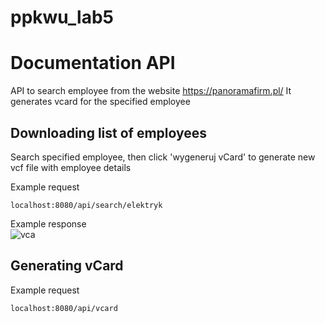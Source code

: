 # ppkwu_lab5

# Documentation API

API to search employee from the website https://panoramafirm.pl/
It generates vcard for the specified employee


## Downloading list of employees
Search specified employee, then click 'wygeneruj vCard'
to generate new vcf file with employee details

Example request

```
localhost:8080/api/search/elektryk
```

Example response</br>
![vca](https://user-images.githubusercontent.com/75738353/145409743-8b762bb2-ef00-4557-b18a-96991410549d.jpg)



## Generating vCard

Example request
```
localhost:8080/api/vcard
```
